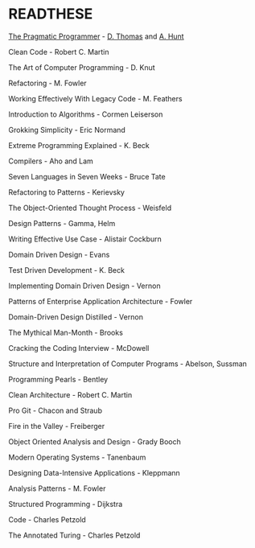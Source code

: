 # READTHESE

[The Pragmatic Programmer](https://www.amazon.com/Pragmatic-Programmer-Journeyman-Master/dp/020161622X) - [D. Thomas](https://twitter.com/pragdave) and [A. Hunt](https://twitter.com/PragmaticAndy)

Clean Code - Robert C. Martin

The Art of Computer Programming - D. Knut

Refactoring - M. Fowler

Working Effectively With Legacy Code - M. Feathers 

Introduction to Algorithms -  Cormen Leiserson

Grokking Simplicity - Eric Normand

Extreme Programming Explained - K. Beck

Compilers - Aho and Lam

Seven Languages in Seven Weeks - Bruce Tate

Refactoring to Patterns -  Kerievsky

The Object-Oriented Thought Process - Weisfeld

Design Patterns - Gamma, Helm

Writing Effective Use Case -  Alistair Cockburn

Domain Driven Design - Evans

Test Driven Development - K. Beck

Implementing Domain Driven Design - Vernon

Patterns of Enterprise Application Architecture - Fowler

Domain-Driven Design Distilled - Vernon

The Mythical Man-Month - Brooks

Cracking the Coding Interview - McDowell

Structure and Interpretation of Computer Programs - Abelson, Sussman

Programming Pearls - Bentley

Clean Architecture - Robert C. Martin

Pro Git - Chacon and Straub

Fire in the Valley - Freiberger

Object Oriented Analysis and Design - Grady Booch

Modern Operating Systems - Tanenbaum

Designing Data-Intensive Applications - Kleppmann

Analysis Patterns - M. Fowler

Structured Programming - Dijkstra 

Code - Charles Petzold

The Annotated Turing - Charles Petzold
